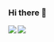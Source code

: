 ### Hi there 👋

<!--
**Adnan-Alfadhli/Adnan-Alfadhli** is a ✨ _special_ ✨ repository because its `README.md` (this file) appears on your GitHub profile.

Here are some ideas to get you started:

- 🔭 I’m currently working on ...
- 🌱 I’m currently learning ...
- 👯 I’m looking to collaborate on ...
- 🤔 I’m looking for help with ...
- 💬 Ask me about ...
- 📫 How to reach me: ...
- 😄 Pronouns: ...
- ⚡ Fun fact: ...
-->
<!--- you profile rank --->
<a href="https://Adnan-Alfadhli.github.io">
  <img align="left" src="https://github-readme-stats.alexxxdev.vercel.app/api?username=Adnan-Alfadhli&show_icons=true&count_private=true&hide_border=true&theme=tokyonight" />


<!--- most used languages --->
<img align="center" src="https://github-readme-stats.alexxxdev.vercel.app/api/top-langs/?username=Adnan-Alfadhli&layout=compact&card_width=250&hide_border=true&theme=tokyonight" />
</a>
